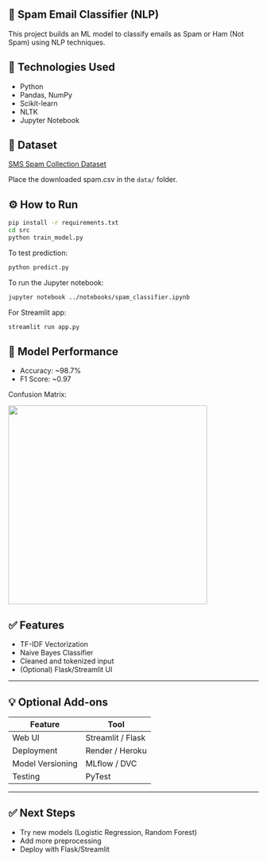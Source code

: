 ## 📧 Spam Email Classifier (NLP)

This project builds an ML model to classify emails as Spam or Ham (Not Spam) using NLP techniques.

## 🔧 Technologies Used
- Python
- Pandas, NumPy
- Scikit-learn
- NLTK
- Jupyter Notebook

## 📁 Dataset
[SMS Spam Collection Dataset](https://www.kaggle.com/datasets/uciml/sms-spam-collection-dataset)

Place the downloaded spam.csv in the `data/` folder.

## ⚙️ How to Run

```bash
pip install -r requirements.txt
cd src
python train_model.py
```

To test prediction:
```bash
python predict.py
```

To run the Jupyter notebook:
```bash
jupyter notebook ../notebooks/spam_classifier.ipynb
```

For Streamlit app:
```bash
streamlit run app.py
```

## 🧠 Model Performance
- Accuracy: ~98.7%
- F1 Score: ~0.97

Confusion Matrix:

<img src="images/confusion_matrix.png" width="400"/>

## ✅ Features

- TF-IDF Vectorization
- Naive Bayes Classifier
- Cleaned and tokenized input
- (Optional) Flask/Streamlit UI

---

## 💡 Optional Add-ons

| Feature            | Tool                |
|--------------------|---------------------|
| Web UI             | Streamlit / Flask   |
| Deployment         | Render / Heroku     |
| Model Versioning   | MLflow / DVC        |
| Testing            | PyTest              |

---

## ✅ Next Steps

- Try new models (Logistic Regression, Random Forest)
- Add more preprocessing
- Deploy with Flask/Streamlit
